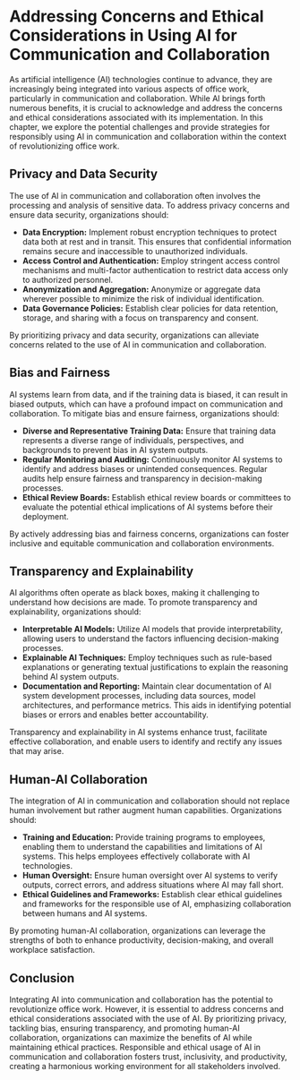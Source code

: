 Addressing Concerns and Ethical Considerations in Using AI for Communication and Collaboration
==============================================================================================

As artificial intelligence (AI) technologies continue to advance, they are increasingly being integrated into various aspects of office work, particularly in communication and collaboration. While AI brings forth numerous benefits, it is crucial to acknowledge and address the concerns and ethical considerations associated with its implementation. In this chapter, we explore the potential challenges and provide strategies for responsibly using AI in communication and collaboration within the context of revolutionizing office work.

Privacy and Data Security
-------------------------

The use of AI in communication and collaboration often involves the processing and analysis of sensitive data. To address privacy concerns and ensure data security, organizations should:

* **Data Encryption:** Implement robust encryption techniques to protect data both at rest and in transit. This ensures that confidential information remains secure and inaccessible to unauthorized individuals.
* **Access Control and Authentication:** Employ stringent access control mechanisms and multi-factor authentication to restrict data access only to authorized personnel.
* **Anonymization and Aggregation:** Anonymize or aggregate data wherever possible to minimize the risk of individual identification.
* **Data Governance Policies:** Establish clear policies for data retention, storage, and sharing with a focus on transparency and consent.

By prioritizing privacy and data security, organizations can alleviate concerns related to the use of AI in communication and collaboration.

Bias and Fairness
-----------------

AI systems learn from data, and if the training data is biased, it can result in biased outputs, which can have a profound impact on communication and collaboration. To mitigate bias and ensure fairness, organizations should:

* **Diverse and Representative Training Data:** Ensure that training data represents a diverse range of individuals, perspectives, and backgrounds to prevent bias in AI system outputs.
* **Regular Monitoring and Auditing:** Continuously monitor AI systems to identify and address biases or unintended consequences. Regular audits help ensure fairness and transparency in decision-making processes.
* **Ethical Review Boards:** Establish ethical review boards or committees to evaluate the potential ethical implications of AI systems before their deployment.

By actively addressing bias and fairness concerns, organizations can foster inclusive and equitable communication and collaboration environments.

Transparency and Explainability
-------------------------------

AI algorithms often operate as black boxes, making it challenging to understand how decisions are made. To promote transparency and explainability, organizations should:

* **Interpretable AI Models:** Utilize AI models that provide interpretability, allowing users to understand the factors influencing decision-making processes.
* **Explainable AI Techniques:** Employ techniques such as rule-based explanations or generating textual justifications to explain the reasoning behind AI system outputs.
* **Documentation and Reporting:** Maintain clear documentation of AI system development processes, including data sources, model architectures, and performance metrics. This aids in identifying potential biases or errors and enables better accountability.

Transparency and explainability in AI systems enhance trust, facilitate effective collaboration, and enable users to identify and rectify any issues that may arise.

Human-AI Collaboration
----------------------

The integration of AI in communication and collaboration should not replace human involvement but rather augment human capabilities. Organizations should:

* **Training and Education:** Provide training programs to employees, enabling them to understand the capabilities and limitations of AI systems. This helps employees effectively collaborate with AI technologies.
* **Human Oversight:** Ensure human oversight over AI systems to verify outputs, correct errors, and address situations where AI may fall short.
* **Ethical Guidelines and Frameworks:** Establish clear ethical guidelines and frameworks for the responsible use of AI, emphasizing collaboration between humans and AI systems.

By promoting human-AI collaboration, organizations can leverage the strengths of both to enhance productivity, decision-making, and overall workplace satisfaction.

Conclusion
----------

Integrating AI into communication and collaboration has the potential to revolutionize office work. However, it is essential to address concerns and ethical considerations associated with the use of AI. By prioritizing privacy, tackling bias, ensuring transparency, and promoting human-AI collaboration, organizations can maximize the benefits of AI while maintaining ethical practices. Responsible and ethical usage of AI in communication and collaboration fosters trust, inclusivity, and productivity, creating a harmonious working environment for all stakeholders involved.
